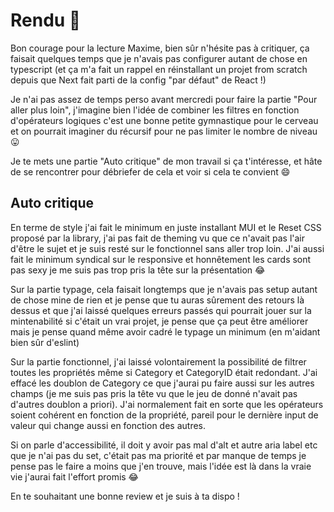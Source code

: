 # Rendu 🧪

Bon courage pour la lecture Maxime, bien sûr n'hésite pas à critiquer, ça faisait quelques temps que je n'avais pas configurer autant de chose en typescript (et ça m'a fait un rappel en réinstallant un projet from scratch depuis que Next fait parti de la config "par défaut" de React !)

Je n'ai pas assez de temps perso avant mercredi pour faire la partie "Pour aller plus loin", j'imagine bien l'idée de combiner les filtres en fonction d'opérateurs logiques c'est une bonne petite gymnastique pour le cerveau et on pourrait imaginer du récursif pour ne pas limiter le nombre de niveau 😛

Je te mets une partie "Auto critique" de mon travail si ça t'intéresse, et hâte de se rencontrer pour débriefer de cela et voir si cela te convient 😄

## Auto critique

En terme de style j'ai fait le minimum en juste installant MUI et le Reset CSS proposé par la library, j'ai pas fait de theming vu que ce n'avait pas l'air d'être le sujet et je suis resté sur le fonctionnel sans aller trop loin. J'ai aussi fait le minimum syndical sur le responsive et honnêtement les cards sont pas sexy je me suis pas trop pris la tête sur la présentation 😂

Sur la partie typage, cela faisait longtemps que je n'avais pas setup autant de chose mine de rien et je pense que tu auras sûrement des retours là dessus et que j'ai laissé quelques erreurs passés qui pourrait jouer sur la mintenabilité si c'était un vrai projet, je pense que ça peut être améliorer mais je pense quand même avoir cadré le typage un minimum (en m'aidant bien sûr d'eslint)

Sur la partie fonctionnel, j'ai laissé volontairement la possibilité de filtrer toutes les propriétés même si Category et CategoryID était redondant. J'ai effacé les doublon de Category ce que j'aurai pu faire aussi sur les autres champs (je me suis pas pris la tête vu que le jeu de donné n'avait pas d'autres doublon a priori). J'ai normalement fait en sorte que les opérateurs soient cohérent en fonction de la propriété, pareil pour le dernière input de valeur qui change aussi en fonction des autres.

Si on parle d'accessibilité, il doit y avoir pas mal d'alt et autre aria label etc que je n'ai pas du set, c'était pas ma priorité et par manque de temps je pense pas le faire a moins que j'en trouve, mais l'idée est là dans la vraie vie j'aurai fait l'effort promis 😂

En te souhaitant une bonne review et je suis à ta dispo !